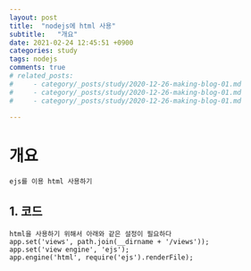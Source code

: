```yaml
---
layout: post
title:  "nodejs에 html 사용"
subtitle:   "개요"
date: 2021-02-24 12:45:51 +0900
categories: study
tags: nodejs
comments: true
# related_posts:
#     - category/_posts/study/2020-12-26-making-blog-01.md
#     - category/_posts/study/2020-12-26-making-blog-01.md
#     - category/_posts/study/2020-12-26-making-blog-01.md

---
```


# 개요
    ejs를 이용 html 사용하기 

## 1. 코드
    html을 사용하기 위해서 아래와 같은 설정이 필요하다
    app.set('views', path.join(__dirname + '/views'));
    app.set('view engine', 'ejs');
    app.engine('html', require('ejs').renderFile);